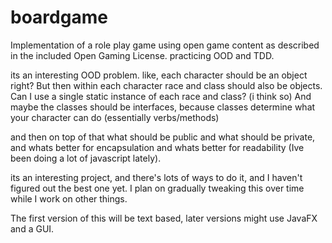 # boardgame
Implementation of a role play game using open game content as described in the included Open Gaming License.
practicing OOD and TDD.

its an interesting OOD problem. like, each character should be an object right? But then within each character race and class should also be objects.
Can I use a single static instance of each race and class? (i think so)
And maybe the classes should be interfaces, because classes determine what your character can do (essentially verbs/methods)

and then on top of that what should be public and what should be private, and whats better for encapsulation and whats better for readability (Ive been doing a lot of javascript lately).

its an interesting project, and there's lots of ways to do it, and I haven't figured out the best one yet. I plan on gradually tweaking this over time while I work on other things.

The first version of this will be text based, later versions might use JavaFX and a GUI.